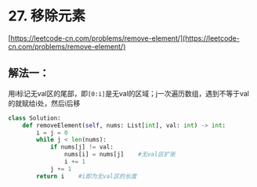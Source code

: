# 27. 移除元素

[https://leetcode-cn.com/problems/remove-element/](https://leetcode-cn.com/problems/remove-element/)

## 解法一：

用i标记无val区的尾部，即`[0:i]`是无val的区域；j一次遍历数组，遇到不等于val的就赋给i处，然后i后移

```python
class Solution:
    def removeElement(self, nums: List[int], val: int) -> int:
        i = j = 0
        while j < len(nums):
            if nums[j] != val:
                nums[i] = nums[j]    #无val区扩张
                i += 1    
            j += 1
        return i    #i即为无val区的长度
```

